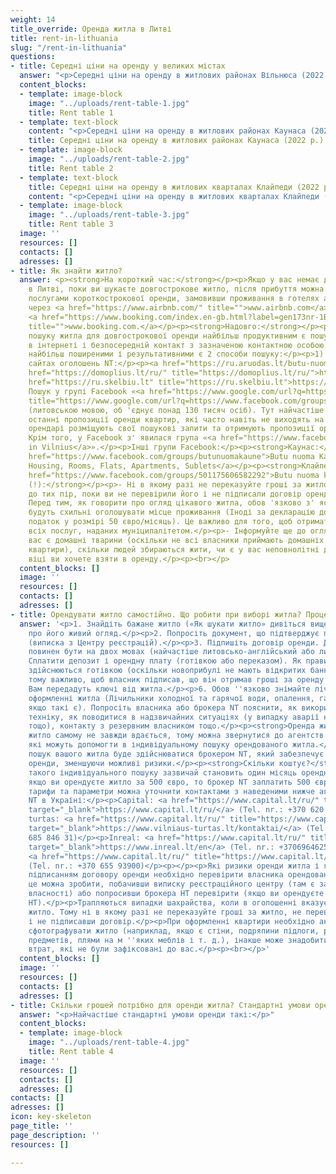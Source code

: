 ```yaml
---
weight: 14
title_override: Оренда житла в Литві
title: rent-in-lithuania
slug: "/rent-in-lithuania"
questions:
- title: Середні ціни на оренду у великих містах
  answer: "<p>Середні ціни на оренду в житлових районах Вільнюса (2022 р. до н.е.).</p>"
  content_blocks:
  - template: image-block
    image: "../uploads/rent-table-1.jpg"
    title: Rent table 1
  - template: text-block
    content: "<p>Середні ціни на оренду в житлових районах Каунаса (2022 р.).</p>"
    title: Середні ціни на оренду в житлових районах Каунаса (2022 р.).
  - template: image-block
    image: "../uploads/rent-table-2.jpg"
    title: Rent table 2
  - template: text-block
    title: Середні ціни на оренду в житлових кварталах Клайпеди (2022 р.).
    content: "<p>Середні ціни на оренду в житлових кварталах Клайпеди (2022 р.).</p>"
  - template: image-block
    image: "../uploads/rent-table-3.jpg"
    title: Rent table 3
  image: ''
  resources: []
  contacts: []
  adresses: []
- title: Як знайти житло?
  answer: <p><strong>На короткий час:</strong></p><p>Якщо у вас немає де зупинитися
    в Литві, поки ви шукаєте довгострокове житло, після прибуття можна скористатися
    послугами короткострокової оренди, замовивши проживання в готелях або апартаментах
    через <a href="https://www.airbnb.com/" title="">www.airbnb.com</a> або платформу
    <a href="https://www.booking.com/index.en-gb.html?label=gen173nr-1BCAEoggI46AdIM1gEaIgBiAEBmAEJuAEXyAEM2AEB6AEBiAIBqAIDuALi9NmdBsACAdICJGIyMTNiYTgwLWQ3NDUtNDg5MS04NDFmLTc2NmJiM2ZmMDQxMdgCBeACAQ&amp;sid=019ca50924a384c44877faca4981ef47&amp;keep_landing=1&amp;sb_price_type=total&amp;"
    title="">www.booking.com.</a></p><p><strong>Надовго:</strong></p><p>При самостійному
    пошуку житла для довгострокової оренди найбільш продуктивним є пошук оголошень
    в інтернеті і безпосередній контакт з зазначеною контактною особою.</p><p>У пошуках
    найбільш поширеними і результативними є 2 способи пошуку:</p><p>1) Пошук на популярних
    сайтах оголошень NT:</p><p><a href="https://ru.aruodas.lt/butu-nuoma/" title="https://ru.aruodas.lt/butu-nuoma/">https://ru.aruodas.lt/butu-nuoma/</a></p><p><a
    href="https://domoplius.lt/ru/" title="https://domoplius.lt/ru/">https://domoplius.lt/ru/</a></p><p><a
    href="https://ru.skelbiu.lt" title="https://ru.skelbiu.lt">https://ru.skelbiu.lt</a></p><p>2)
    Пошук у групі Facebook «<a href="https://www.google.com/url?q=https://www.facebook.com/groups/474634139331294/&amp;sa=D&amp;source=docs&amp;ust=1648811400237652&amp;usg=AOvVaw0jIJdCHhfULUsXpFGLRdeD"
    title="https://www.google.com/url?q=https://www.facebook.com/groups/474634139331294/&amp;sa=D&amp;source=docs&amp;ust=1648811400237652&amp;usg=AOvVaw0jIJdCHhfULUsXpFGLRdeD">https://www.google.com/url?q=https://www.facebook.com/groups/474634139331294/&amp;sa=D&amp;source=docs&amp;ust=1648811400237652&amp;usg=AOvVaw0jIJdCHhfULUsXpFGLRdeD</a>»
    (литовською мовою, об 'єднує понад 130 тисяч осіб). Тут найчастіше розміщуються
    останні пропозиції оренди квартир, які часто навіть не виходять на публіку. Часто
    орендарі розміщують свої пошукові запити та отримують пропозиції оренди індивідуально.
    Крім того, у Facebook з' явилася група «<a href="https://www.facebook.com/groups/209733365824002/">Foreigners
    in Vilnius</a>».</p><p>Інші групи Facebook:</p><p><strong>Каунас:</strong></p><p><a
    href="https://www.facebook.com/groups/butunuomakaune">Butu nuoma Kaune | Kaunas
    Housing, Rooms, Flats, Apartments, Sublets</a></p><p><strong>Клайпеда:</strong></p><p><a
    href="https://www.facebook.com/groups/501175606582292">Butu nuoma klaipeda</a></p><p><strong>Важливо
    (!):</strong></p><p>- Ні в якому разі не переказуйте гроші за житло, яке ви хочете,
    до тих пір, поки ви не перевірили його і не підписали договір оренди.</p><p>-
    Перед тим, як говорити про огляд цікавого житла, обов 'язково з' ясуйте, чи власники
    будуть схильні оголошувати місце проживання (Іноді за декларацію додатково стягується
    податок у розмірі 50 євро/місяць). Це важливо для того, щоб отримати доступ до
    всіх послуг, наданих муніципалітетом.</p><p>- Інформуйте ще до огляду, якщо у
    вас є домашні тварини (оскільки не всі власники приймають домашніх тварин в орендовані
    квартири), скільки людей збираються жити, чи є у вас неповнолітні діти і в якому
    віці ви хочете взяти в оренду.</p><p><br></p>
  content_blocks: []
  image: ''
  resources: []
  contacts: []
  adresses: []
- title: Орендувати житло самостійно. Що робити при виборі житла? Процес оренди.
  answer: '<p>1. Знайдіть бажане житло («Як шукати житло» дивіться вище) і домовтеся
    про його живий огляд.</p><p>2. Попросіть документ, що підтверджує право власності
    (виписка з Центру реєстрацій).</p><p>3. Підпишіть договір оренди. Договір оренди
    повинен бути на двох мовах (найчастіше литовсько-англійський або литовсько-російський).</p><p>4.
    Сплатити депозит і орендну плату (готівкою або переказом). Як правило, перші платежі
    здійснюються готівкою (оскільки новоприбулі не мають відкритих банківських рахунків),
    тому важливо, щоб власник підписав, що він отримав гроші за оренду квартири.</p><p>5.
    Вам передадуть ключі від житла.</p><p>6. Обов ''язково знімайте лічильники при
    оформленні житла (Лічильники холодної та гарячої води, опалення, газу та електроенергії,
    якщо такі є). Попросіть власника або брокера NT пояснити, як використовувати побутову
    техніку, як поводитися в надзвичайних ситуаціях (у випадку аварії на водних мережах
    тощо), контакту з резервним власником тощо.</p><p><strong>Оренда житла через посередників.</strong></p><p>Знайти
    житло самому не завжди вдається, тому можна звернутися до агентств нерухомості,
    які можуть допомогти в індивідуальному пошуку орендованого житла.</p><p>Тоді весь
    пошук вашого житла буде здійснюватися брокером NT, який забезпечує плавний процес
    оренди, зменшуючи можливі ризики.</p><p><strong>Скільки коштує?</strong></p><p>Вартість
    такого індивідуального пошуку зазвичай становить один місяць орендної плати (тобто
    якщо ви орендуєте житло за 500 євро, то брокер NT заплатить 500 євро). Точні пошукові
    тарифи та параметри можна уточнити контактами з наведеними нижче агентствами.<br></p><p>Агентство
    NT в Україні:</p><p>Capital: <a href="https://www.capital.lt/ru/" title="https://www.capital.lt/ru/"
    target="_blank">https://www.capital.lt/ru/</a> (Tel. nr.: +370 620 41907)</p><p>Vilniaus
    turtas: <a href="https://www.capital.lt/ru/" title="https://www.capital.lt/ru/"
    target="_blank">https://www.vilniaus-turtas.lt/kontaktai/</a> (Tel. nr.: + 370
    685 846 31)</p><p>Inreal: <a href="https://www.capital.lt/ru/" title="https://www.capital.lt/ru/"
    target="_blank">https://www.inreal.lt/en</a> (Tel. nr.: +37069646254)</p><p>Akorus:
    <a href="https://www.capital.lt/ru/" title="https://www.capital.lt/ru/" target="_blank">https://akorus.lt</a>
    (Tel. nr.: +370 655 93900)</p><p></p><p>Які ризики оренди житла і як не помилитися?</p><p>Перед
    підписанням договору оренди необхідно перевірити власника орендованого житла –
    це можна зробити, побачивши виписку реєстраційного центру (там є запис про право
    власності) або попросивши брокера НТ перевірити (якщо ви орендуєте через брокера
    НТ).</p><p>Трапляються випадки шахрайства, коли в оголошенні вказується неіснуюче
    житло. Тому ні в якому разі не переказуйте гроші за житло, не перевіривши його
    і не підписавши договір.</p><p>При оформленні квартири необхідно акуратно (!)
    сфотографувати житло (наприклад, якщо є стіни, подряпини підлоги, розбиті місця
    предметів, плями на м ''яких меблів і т. д.), інакше може знадобитися компенсація
    втрат, які не були зафіксовані до вас.</p><p><br></p>'
  content_blocks: []
  image: ''
  resources: []
  contacts: []
  adresses: []
- title: Скільки грошей потрібно для оренди житла? Стандартні умови оренди.
  answer: "<p>Найчастіше стандартні умови оренди такі:</p>"
  content_blocks:
  - template: image-block
    image: "../uploads/rent-table-4.jpg"
    title: Rent table 4
  image: ''
  resources: []
  contacts: []
  adresses: []
contacts: []
adresses: []
icon: key-skeleton
page_title: ''
page_description: ''
resources: []

---
```

